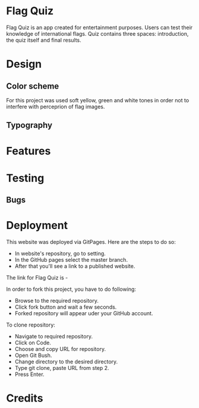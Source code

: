 # Flag Quiz 
Flag Quiz is an app created for entertainment purposes. Users can test their knowledge of international flags. 
Quiz contains three spaces: introduction, the quiz itself and final results. 

# Design 
## Color scheme 
For this project was used soft yellow, green and white tones in order not to interfere with perceprion of flag images.
## Typography 

# Features 

# Testing 

## Bugs 


# Deployment 

This website was deployed via GitPages. Here are the steps to do so: 

* In website's repository, go to setting.
* In the GitHub pages select the master branch. 
* After that you'll see a link to a published website.

The link for Flag Quiz is - 

In order to fork this project, you have to do following:

* Browse to the required repository.
* Click fork button and wait a few seconds.
* Forked repository will appear uder your GitHub account.

To clone repository:

* Navigate to required repository.
* Click on Code.
* Choose and copy URL for repository.
* Open Git Bush. 
* Change directory to the desired directory.
* Type git clone, paste URL from step 2.
* Press Enter.



# Credits 